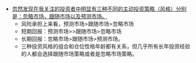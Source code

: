 - [忽然发现在我关注的投资者中明显有三种不同的主动投资策略（风格）分别是：忽略市场，跟随市场以及预测市场。](https://x.com/turingou/status/1801983168628899986)
	- 风险承担上来看，预测市场>跟随市场>忽略市场
	- 短期回报：预测市场>>跟随市场>忽略市场
	- 长期回报：忽略市场>跟随市场>预测市场。
	- 三种投资风格的组合和仓位性格年龄都有关系，但几乎所有长年投资经验的人都会选择跟随市场策略或者是忽略市场策略。